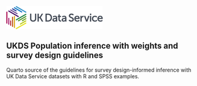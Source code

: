 <img src="pics/UKDS_Logos_Col_Grey_300dpi.png" alt="UK Data Service Logo" style="width:256px;">

## UKDS Population inference with weights and survey design guidelines
Quarto source of the guidelines for survey design-informed inference with UK Data Service datasets with R and SPSS examples.
